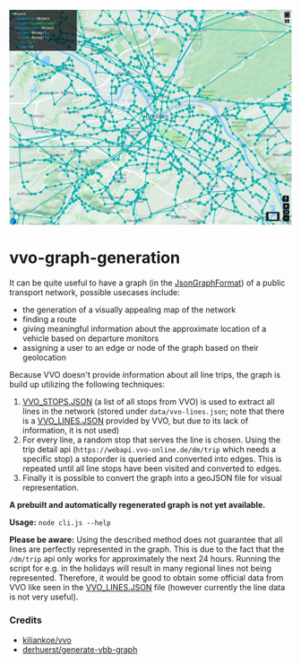![graph-preview](assets/graph-preview.png)

# vvo-graph-generation

It can be quite useful to have a graph (in the [JsonGraphFormat](http://jsongraphformat.info)) of a public transport network, possible usecases include:
- the generation of a visually appealing map of the network
- finding a route
- giving meaningful information about the approximate location of a vehicle based on departure monitors
- assigning a user to an edge or node of the graph based on their geolocation

Because VVO doesn't provide information about all line trips, the graph is build up utilizing the following techniques:
1. [VVO_STOPS.JSON](https://www.vvo-online.de/open_data/VVO_STOPS.JSON) (a list of all stops from VVO) is used to extract all lines in the network (stored under `data/vvo-lines.json`; note that there is a [VVO_LINES.JSON](https://www.vvo-online.de/open_data/VVO_LINES.JSON) provided by VVO, but due to its lack of information, it is not used)
2. For every line, a random stop that serves the line is chosen. Using the trip detail api (`https://webapi.vvo-online.de/dm/trip` which needs a specific stop) a stoporder is queried and converted into edges. This is repeated until all line stops have been visited and converted to edges.
3. Finally it is possible to convert the graph into a geoJSON file for visual representation.

**A prebuilt and automatically regenerated graph is not yet available.**

**Usage:** `node cli.js --help`

**Please be aware:** Using the described method does not guarantee that all lines are perfectly represented in the graph. This is due to the fact that the `/dm/trip` api only works for approximately the next 24 hours. Running the script for e.g. in the holidays will result in many regional lines not being represented. Therefore, it would be good to obtain some official data from VVO like seen in the [VVO_LINES.JSON](https://www.vvo-online.de/open_data/VVO_LINES.JSON) file (however currently the line data is not very useful).

### Credits
- [kiliankoe/vvo](https://github.com/kiliankoe/vvo)
- [derhuerst/generate-vbb-graph](https://github.com/derhuerst/generate-vbb-graph)
